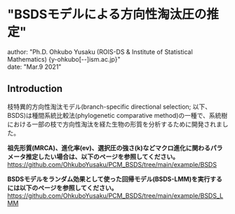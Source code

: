 # "BSDSモデルによる方向性淘汰圧の推定"
author: "Ph.D. Ohkubo Yusaku (ROIS-DS & Institute of Statistical Mathematics) {y-ohkubo[--]ism.ac.jp}"<br>
date: "Mar.9 2021"


## Introduction
枝特異的方向性淘汰モデル(branch-specific directional selection; 以下、BSDS)は種間系統比較法(phylogenetic comparative method)の一種で、系統樹における一部の枝で方向性淘汰を経た生物の形質を分析するために開発されました。

__祖先形質(MRCA)、進化率(ev)、選択圧の強さ(k)などマクロ進化に関わるパラメータ推定したい場合は、以下のページを参照してください。__
https://github.com/OhkuboYusaku/PCM_BSDS/tree/main/example/BSDS


__BSDSモデルをランダム効果として使った回帰モデル(BSDS-LMM)を実行するには以下のページを参照してください。__
https://github.com/OhkuboYusaku/PCM_BSDS/tree/main/example/BSDS_LMM
